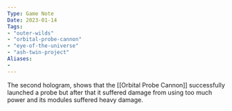```yaml
---
Type: Game Note
Date: 2023-01-14
Tags:
- "outer-wilds"
- "orbital-probe-cannon"
- "eye-of-the-universe"
- "ash-twin-project"
Aliases:
- 
---
```

The second hologram, shows that the [[Orbital Probe Cannon]] successfully launched a probe but after that it suffered damage from using too much power and its modules suffered heavy damage.